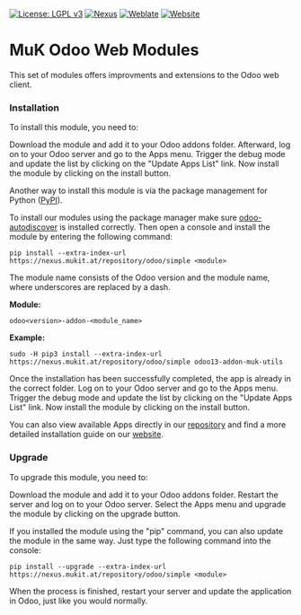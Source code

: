 [![License: LGPL v3](https://img.shields.io/badge/License-LGPL%20v3-blue.svg)](https://www.gnu.org/licenses/lgpl-3.0)
[![Nexus](https://img.shields.io/badge/Nexus-Install%20me-5d8da8.svg)](https://nexus.mukit.at/#browse/browse:odoo)
[![Weblate](https://img.shields.io/badge/Weblate-Translate%20me-0094E9.svg)](https://weblate.mukit.at)
[![Website](https://img.shields.io/badge/Website-Open%20me-243742.svg)](https://mukit.at/)

# MuK Odoo Web Modules

This set of modules offers improvments and extensions to the Odoo web client.

### Installation

To install this module, you need to:

Download the module and add it to your Odoo addons folder. Afterward,
log on to your Odoo server and go to the Apps menu. Trigger the debug
mode and update the list by clicking on the "Update Apps List" link. Now
install the module by clicking on the install button.

Another way to install this module is via the package management for
Python ([PyPI]).

To install our modules using the package manager make sure
[odoo-autodiscover] is installed correctly. Then open a console and
install the module by entering the following command:

`pip install --extra-index-url https://nexus.mukit.at/repository/odoo/simple <module>`

The module name consists of the Odoo version and the module name, where
underscores are replaced by a dash.

**Module:**

`odoo<version>-addon-<module_name>`

**Example:**

`sudo -H pip3 install --extra-index-url https://nexus.mukit.at/repository/odoo/simple odoo13-addon-muk-utils`

Once the installation has been successfully completed, the app is
already in the correct folder. Log on to your Odoo server and go to the
Apps menu. Trigger the debug mode and update the list by clicking on the
"Update Apps List" link. Now install the module by clicking on the
install button.

You can also view available Apps directly in our [repository] and find a
more detailed installation guide on our [website].

### Upgrade

To upgrade this module, you need to:

Download the module and add it to your Odoo addons folder. Restart the
server and log on to your Odoo server. Select the Apps menu and upgrade
the module by clicking on the upgrade button.

If you installed the module using the "pip" command, you can also update
the module in the same way. Just type the following command into the
console:

`pip install --upgrade --extra-index-url https://nexus.mukit.at/repository/odoo/simple <module>`

When the process is finished, restart your server and update the
application in Odoo, just like you would normally.

  [PyPI]: https://pypi.org/project/pip/
  [odoo-autodiscover]: https://pypi.org/project/odoo-autodiscover/
  [repository]: https://nexus.mukit.at/#browse/browse:odoo
  [website]: https://mukit.at/page/open-source
  [MuK IT]: https://www.mukit.at/
